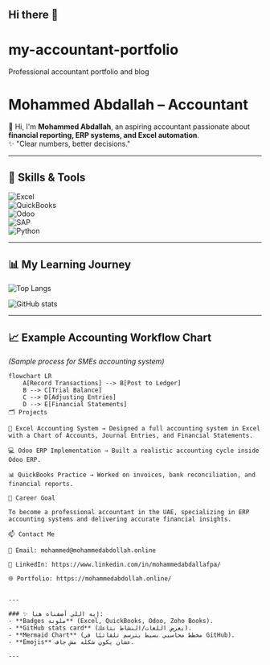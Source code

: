 ## Hi there 👋
# my-accountant-portfolio
Professional accountant portfolio and blog
# Mohammed Abdallah – Accountant  

👋 Hi, I'm **Mohammed Abdallah**, an aspiring accountant passionate about **financial reporting, ERP systems, and Excel automation**.  
✨ "Clear numbers, better decisions."  

---

## 🚀 Skills & Tools  
![Excel](https://img.shields.io/badge/Excel-217346?style=for-the-badge&logo=microsoft-excel&logoColor=white)  
![QuickBooks](https://img.shields.io/badge/QuickBooks-2CA01C?style=for-the-badge&logo=quickbooks&logoColor=white)  
![Odoo](https://img.shields.io/badge/Odoo-714B67?style=for-the-badge&logo=odoo&logoColor=white)  
![SAP](https://img.shields.io/badge/SAP-0FAAFF?style=for-the-badge&logo=sap&logoColor=white)  
![Python](https://img.shields.io/badge/Python-3776AB?style=for-the-badge&logo=python&logoColor=white)  

---

## 📊 My Learning Journey  
![Top Langs](https://github-readme-stats.vercel.app/api/top-langs/?username=YourGitHubUser&layout=compact&theme=radical)  

![GitHub stats](https://github-readme-stats.vercel.app/api?username=YourGitHubUser&show_icons=true&theme=radical)  

---

## 📈 Example Accounting Workflow Chart  
*(Sample process for SMEs accounting system)*  

```mermaid
flowchart LR
    A[Record Transactions] --> B[Post to Ledger]
    B --> C[Trial Balance]
    C --> D[Adjusting Entries]
    D --> E[Financial Statements]
🗂️ Projects

📘 Excel Accounting System → Designed a full accounting system in Excel with a Chart of Accounts, Journal Entries, and Financial Statements.

💻 Odoo ERP Implementation → Built a realistic accounting cycle inside Odoo ERP.

📊 QuickBooks Practice → Worked on invoices, bank reconciliation, and financial reports.

🎯 Career Goal

To become a professional accountant in the UAE, specializing in ERP accounting systems and delivering accurate financial insights.

📫 Contact Me

📧 Email: mohammed@mohammedabdollah.online

💼 LinkedIn: https://www.linkedin.com/in/mohammedabdallafpa/

🌐 Portfolio: https://mohammedabdollah.online/


---

### ✨ إيه اللي أضفناه هنا:
- **Badges ملونة** (Excel, QuickBooks, Odoo, Zoho Books).  
- **GitHub stats card** (يعرض اللغات/النشاط بتاعك).  
- **Mermaid Chart** (مخطط محاسبي بسيط يترسم تلقائيًا في GitHub).  
- **Emojis** عشان يكون شكله مش جاف.  

---



